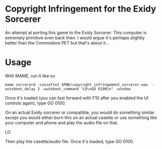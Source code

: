 Copyright Infringement for the Exidy Sorcerer
==============================================

An attempt at porting this game to the Exidy Sorcerer.
This computer is extremely primitive even back then. 
I would argue it's perhaps slightly better than the Commodore PET but that's about it...

Usage
======

With MAME, run it like so 
```
mame sorcererd -cassette1 $PWD/copyright_infringement_sorcerer.wav  -autoboot_delay 2 -autoboot_command "LO\nGO 0100\n" -window
```
Once it's loaded (you can fast forward with F10 after you enabled the UI controls again), type GO 0100.

On an actual Exidy sorcerer or compatible, you would do something similar except you would either burn this on an actual casette
or use something like your computer and phone and play the audio file on that.

LO

Then play the casette/audio file.
Once it's loaded, type GO 0100.

